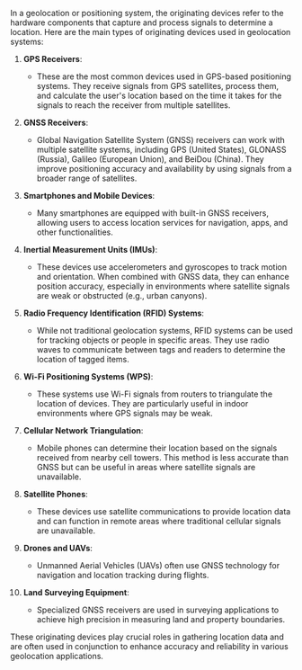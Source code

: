 In a geolocation or positioning system, the originating devices refer to the hardware components that capture and process signals to determine a location. Here are the main types of originating devices used in geolocation systems:

1. **GPS Receivers**: 
   - These are the most common devices used in GPS-based positioning systems. They receive signals from GPS satellites, process them, and calculate the user's location based on the time it takes for the signals to reach the receiver from multiple satellites.

2. **GNSS Receivers**: 
   - Global Navigation Satellite System (GNSS) receivers can work with multiple satellite systems, including GPS (United States), GLONASS (Russia), Galileo (European Union), and BeiDou (China). They improve positioning accuracy and availability by using signals from a broader range of satellites.

3. **Smartphones and Mobile Devices**: 
   - Many smartphones are equipped with built-in GNSS receivers, allowing users to access location services for navigation, apps, and other functionalities.

4. **Inertial Measurement Units (IMUs)**: 
   - These devices use accelerometers and gyroscopes to track motion and orientation. When combined with GNSS data, they can enhance position accuracy, especially in environments where satellite signals are weak or obstructed (e.g., urban canyons).

5. **Radio Frequency Identification (RFID) Systems**: 
   - While not traditional geolocation systems, RFID systems can be used for tracking objects or people in specific areas. They use radio waves to communicate between tags and readers to determine the location of tagged items.

6. **Wi-Fi Positioning Systems (WPS)**: 
   - These systems use Wi-Fi signals from routers to triangulate the location of devices. They are particularly useful in indoor environments where GPS signals may be weak.

7. **Cellular Network Triangulation**: 
   - Mobile phones can determine their location based on the signals received from nearby cell towers. This method is less accurate than GNSS but can be useful in areas where satellite signals are unavailable.

8. **Satellite Phones**: 
   - These devices use satellite communications to provide location data and can function in remote areas where traditional cellular signals are unavailable.

9. **Drones and UAVs**: 
   - Unmanned Aerial Vehicles (UAVs) often use GNSS technology for navigation and location tracking during flights.

10. **Land Surveying Equipment**: 
    - Specialized GNSS receivers are used in surveying applications to achieve high precision in measuring land and property boundaries.

These originating devices play crucial roles in gathering location data and are often used in conjunction to enhance accuracy and reliability in various geolocation applications.